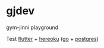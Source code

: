 # gjdev
gym-jinni playground
 
Test [flutter](https://docs.flutter.dev/reference/tutorials) + [hereoku](https://devcenter.heroku.com/categories/heroku-architecture) ([go](https://devcenter.heroku.com/categories/go-support) + [postgres](https://devcenter.heroku.com/categories/heroku-postgres))

